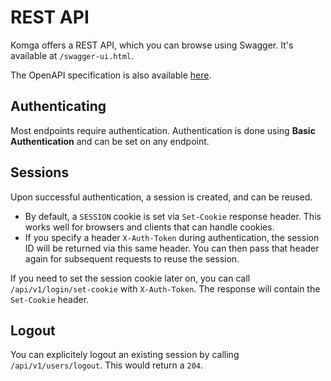 # REST API

Komga offers a REST API, which you can browse using Swagger. It's available at `/swagger-ui.html`.

The OpenAPI specification is also available [here](https://github.com/gotson/komga/blob/master/komga/docs/openapi.json).

## Authenticating

Most endpoints require authentication. Authentication is done using **Basic Authentication** and can be set on any endpoint.

## Sessions

Upon successful authentication, a session is created, and can be reused.

- By default, a `SESSION` cookie is set via `Set-Cookie` response header. This works well for browsers and clients that can handle cookies.
- If you specify a header `X-Auth-Token` during authentication, the session ID will be returned via this same header. You can then pass that header again for subsequent requests to reuse the session.

If you need to set the session cookie later on, you can call `/api/v1/login/set-cookie` with `X-Auth-Token`. The response will contain the `Set-Cookie` header.

## Logout

You can explicitely logout an existing session by calling `/api/v1/users/logout`. This would return a `204`.